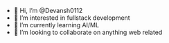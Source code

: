 - 👋 Hi, I’m @Devansh0112
- 👀 I’m interested in fullstack development
- 🌱 I’m currently learning AI/ML
- 💞️ I’m looking to collaborate on anything web related

<!---
Devansh0112/Devansh0112 is a ✨ special ✨ repository because its `README.md` (this file) appears on your GitHub profile.
You can click the Preview link to take a look at your changes.
--->
